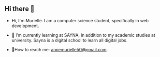 ## Hi there 👋
- Hi, I'm Murielle. I am a computer science student, specifically in web development.
 
- 🔭 I’m currently learning at SAYNA, in addition to my academic studies at university. Sayna is a digital school to learn all digital jobs.

- 📩How to reach me: annemurielle50@gmail.com.

